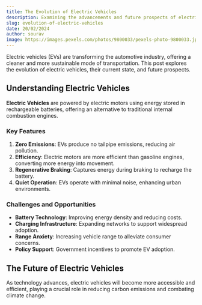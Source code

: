 ```yaml
---
title: The Evolution of Electric Vehicles
description: Examining the advancements and future prospects of electric vehicles
slug: evolution-of-electric-vehicles
date: 20/02/2024
author: sourav
image: https://images.pexels.com/photos/9800033/pexels-photo-9800033.jpeg?auto=compress&cs=tinysrgb&w=1260&h=750&dpr=1
---
```


Electric vehicles (EVs) are transforming the automotive industry, offering a cleaner and more sustainable mode of transportation. This post explores the evolution of electric vehicles, their current state, and future prospects.

## Understanding Electric Vehicles

**Electric Vehicles** are powered by electric motors using energy stored in rechargeable batteries, offering an alternative to traditional internal combustion engines.

### Key Features

1. **Zero Emissions**: EVs produce no tailpipe emissions, reducing air pollution.
2. **Efficiency**: Electric motors are more efficient than gasoline engines, converting more energy into movement.
3. **Regenerative Braking**: Captures energy during braking to recharge the battery.
4. **Quiet Operation**: EVs operate with minimal noise, enhancing urban environments.

### Challenges and Opportunities

- **Battery Technology**: Improving energy density and reducing costs.
- **Charging Infrastructure**: Expanding networks to support widespread adoption.
- **Range Anxiety**: Increasing vehicle range to alleviate consumer concerns.
- **Policy Support**: Government incentives to promote EV adoption.

## The Future of Electric Vehicles

As technology advances, electric vehicles will become more accessible and efficient, playing a crucial role in reducing carbon emissions and combating climate change.

